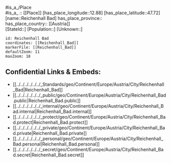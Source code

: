 ﻿---
location: [47.72,12.88] 
mapzoom: [7,12] 
mapmarker: city 
type: City
tags:
- geo/City


SpocWebEntityId: 33689
isDeleted: false
confidential: public

---
#is_a_/Place  
#is_a_ :: [[Place]] 
[has_place_longitude::12.88] 
[has_place_latitude::47.72] 
[name::Reichenhall Bad] 
has_place_province::  
has_place_country:: [[Austria]]  
[StateId::] 
[Population::] 
[Unknown::] 


```leaflet
id: Reichenhall Bad
coordinates: [[Reichenhall_Bad]] 
markerFile: [[Reichenhall_Bad]] 
defaultZoom: 11 
maxZoom: 18
```


## Confidential Links & Embeds: 
- [[../../../../../../_Standards/geo/Continent/Europe/Austria/City/Reichenhall_Bad|Reichenhall_Bad]] 
- [[../../../../../../_public/geo/Continent/Europe/Austria/City/Reichenhall_Bad.public|Reichenhall_Bad.public]] 
- [[../../../../../../_internal/geo/Continent/Europe/Austria/City/Reichenhall_Bad.internal|Reichenhall_Bad.internal]] 
- [[../../../../../../_protect/geo/Continent/Europe/Austria/City/Reichenhall_Bad.protect|Reichenhall_Bad.protect]] 
- [[../../../../../../_private/geo/Continent/Europe/Austria/City/Reichenhall_Bad.private|Reichenhall_Bad.private]] 
- [[../../../../../../_personal/geo/Continent/Europe/Austria/City/Reichenhall_Bad.personal|Reichenhall_Bad.personal]] 
- [[../../../../../../_secret/geo/Continent/Europe/Austria/City/Reichenhall_Bad.secret|Reichenhall_Bad.secret]] 
